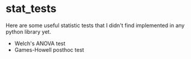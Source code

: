 # stat_tests
Here are some useful statistic tests that I didn't find implemented in any python library yet.
* Welch's ANOVA test 
* Games-Howell posthoc test
